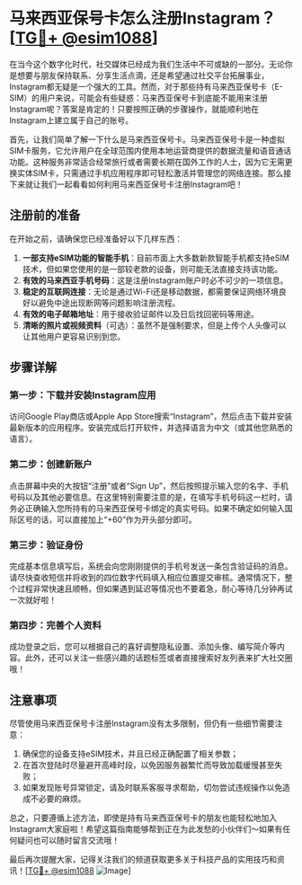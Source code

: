 # 马来西亚保号卡怎么注册Instagram？[[TG💪+ @esim1088](https://t.me/s/esim1088)]

在当今这个数字化时代，社交媒体已经成为我们生活中不可或缺的一部分。无论你是想要与朋友保持联系、分享生活点滴，还是希望通过社交平台拓展事业，Instagram都无疑是一个强大的工具。然而，对于那些持有马来西亚保号卡（E-SIM）的用户来说，可能会有些疑惑：马来西亚保号卡到底能不能用来注册Instagram呢？答案是肯定的！只要按照正确的步骤操作，就能顺利地在Instagram上建立属于自己的账号。

首先，让我们简单了解一下什么是马来西亚保号卡。马来西亚保号卡是一种虚拟SIM卡服务，它允许用户在全球范围内使用本地运营商提供的数据流量和语音通话功能。这种服务非常适合经常旅行或者需要长期在国外工作的人士，因为它无需更换实体SIM卡，只需通过手机应用程序即可轻松激活并管理您的网络连接。那么接下来就让我们一起看看如何利用马来西亚保号卡注册Instagram吧！

## 注册前的准备

在开始之前，请确保您已经准备好以下几样东西：
1. **一部支持eSIM功能的智能手机**：目前市面上大多数新款智能手机都支持eSIM技术，但如果您使用的是一部较老款的设备，则可能无法直接支持该功能。
2. **有效的马来西亚手机号码**：这是注册Instagram账户时必不可少的一项信息。
3. **稳定的互联网连接**：无论是通过Wi-Fi还是移动数据，都需要保证网络环境良好以避免中途出现断网等问题影响注册流程。
4. **有效的电子邮箱地址**：用于接收验证邮件以及日后找回密码等用途。
5. **清晰的照片或视频资料**（可选）：虽然不是强制要求，但是上传个人头像可以让其他用户更容易识别到您。

## 步骤详解

### 第一步：下载并安装Instagram应用
访问Google Play商店或Apple App Store搜索“Instagram”，然后点击下载并安装最新版本的应用程序。安装完成后打开软件，并选择语言为中文（或其他您熟悉的语言）。

### 第二步：创建新账户
点击屏幕中央的大按钮“注册”或者“Sign Up”，然后按照提示输入您的名字、手机号码以及其他必要信息。在这里特别需要注意的是，在填写手机号码这一栏时，请务必正确输入您所持有的马来西亚保号卡绑定的真实号码。如果不确定如何输入国际区号的话，可以直接加上“+60”作为开头部分即可。

### 第三步：验证身份
完成基本信息填写后，系统会向您刚刚提供的手机号发送一条包含验证码的消息。请尽快查收短信并将收到的四位数字代码填入相应位置提交审核。通常情况下，整个过程非常快速且顺畅，但如果遇到延迟等情况也不要着急，耐心等待几分钟再试一次就好啦！

### 第四步：完善个人资料
成功登录之后，您可以根据自己的喜好调整隐私设置、添加头像、编写简介等内容。此外，还可以关注一些感兴趣的话题标签或者直接搜索好友列表来扩大社交圈哦！

## 注意事项

尽管使用马来西亚保号卡注册Instagram没有太多限制，但仍有一些细节需要注意：
1. 确保您的设备支持eSIM技术，并且已经正确配置了相关参数；
2. 在首次登陆时尽量避开高峰时段，以免因服务器繁忙而导致加载缓慢甚至失败；
3. 如果发现账号异常锁定，请及时联系客服寻求帮助，切勿尝试违规操作以免造成不必要的麻烦。

总之，只要遵循上述方法，即使是持有马来西亚保号卡的朋友也能轻松地加入Instagram大家庭啦！希望这篇指南能够帮到正在为此发愁的小伙伴们～如果有任何疑问也可以随时留言交流哦！

最后再次提醒大家，记得关注我们的频道获取更多关于科技产品的实用技巧和资讯！[[TG💪+ @esim1088](https://t.me/s/esim1088) ![Image](https://i.postimg.cc/4NQfJmqS/Snipaste-2025-05-13-00-14-12.png)]